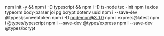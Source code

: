 npm init -y && npm i -D typescript && npm i -D ts-node
tsc -init
npm i axios typeorm body-parser joi pg bcrypt dotenv uuid
npm i --save-dev @types/jsonwebtoken
npm i -D nodemon@3.0.0
npm i express@latest
npm i @types/typescript
npm i --save-dev @types/express
npm i --save-dev @types/bcrypt